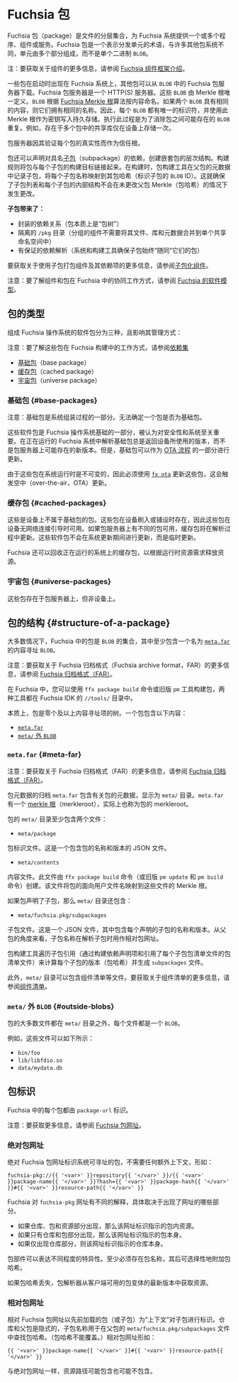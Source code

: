 <!--
# Fuchsia packages
 -->
# Fuchsia 包

<!--
A Fuchsia package is a hierarchical collection of files that provides one or more programs,
components or services to a Fuchsia system.  A Fuchsia package is a term representing a
unit of distribution, though unlike many other package systems, that unit is composed of
parts and is not a single binary `BLOB`.
 -->
Fuchsia 包（package）是文件的分层集合，为 Fuchsia 系统提供一个或多个程序、组件或服务。Fuchsia 包是一个表示分发单元的术语，与许多其他包系统不同，单元由多个部分组成，而不是单个二进制 `BLOB`。

<!--
Note: For more information on components, see
[Introduction to the Fuchsia component framework](/concepts/components/v2/introduction.md).
 -->
注：要获取关于组件的更多信息，请参阅 [Fuchsia 组件框架介绍](/concepts/components/v2/introduction.md)。

<!--
Some packages are present on a Fuchsia system at startup, and
additional packages can be downloaded from a Fuchsia package server in `BLOB`s.
The Fuchsia package server is an HTTP(S) server. These `BLOB`s are uniquely defined by a Merkle
root. A `BLOB` is named after its content, using the
[Fuchsia Merkle Root](merkleroot.md) algorithm. If two `BLOB`s have the same content,
they have the same name. As a result, each `BLOB` has a unique identifier and is
written to persistent storage using this Merkle
root as a key. This process is done to eliminate duplication of `BLOB`s that
may exist between packages. For example, a shared library which exists in
multiple packages is only stored once on the device.
 -->
一些包在启动时出现在 Fuchsia 系统上，其他包可以从 `BLOB` 中的 Fuchsia 包服务器下载。Fuchsia 包服务器是一个 HTTP(S) 服务器。这些 `BLOB` 由 Merkle 根唯一定义。`BLOB` 根据 [Fuchsia Merkle 根](merkleroot.md)算法按内容命名。如果两个 `BLOB` 具有相同的内容，则它们拥有相同的名称。因此，每个 `BLOB` 都有唯一的标识符，并使用此 Merkle 根作为密钥写入持久存储。执行此过程是为了消除包之间可能存在的 `BLOB` 重复。例如，存在于多个包中的共享库仅在设备上存储一次。

<!--
The package server serves as a root of trust as it validates the authenticity of
each package.
 -->
包服务器因其验证每个包的真实性而作为信任根。

<!--
Packages can also declare dependencies on named
[subpackage][glossary.subpackage]s, creating a hierarchy of nested packages.
Build rules link a package with the build target of each subpackage. At build
time, the package build tool records the subpackages in the parent package's
metadata, mapping each subpackage name to its package hash (the `BLOB` id that
identifies the subpackage). This ensures the list of subpackages and the
internals of each subpackage cannot change without also changing the Merkle
(package hash) of the parent.
 -->
包还可以声明对具名[子包][glossary.subpackage]（subpackage）的依赖，创建嵌套包的层次结构。构建规则将包与每个子包的构建目标链接起来。在构建时，包构建工具在父包的元数据中记录子包，将每个子包名称映射到其包哈希（标识子包的 `BLOB` ID）。这就确保了子包列表和每个子包的内部结构不会在未更改父包 Merkle（包哈希）的情况下发生更改。

<!--
_Subpackages enable:_
 -->
**子包带来了：**

<!--
* Encapsulated dependencies (packages are inherently "package trees")
* Isolated `/pkg` directories (grouped components don't need to merge their
  files, libraries, and metadata into a single shared namespace)
* Assured dependency resolution (system and build tools ensure subpackages
  always "travel with" their packages)
 -->
* 封装的依赖关系（包本质上是“包树”）
* 隔离的 `/pkg` 目录（分组的组件不需要将其文件、库和元数据合并到单个共享命名空间中）
* 有保证的依赖解析（系统和构建工具确保子包始终“随同”它们的包）

<!--
For more information on packaging components with their dependencies using
Subpackages, see [Subpackaging components].
 -->
要获取关于使用子包打包组件及其依赖项的更多信息，请参阅[子包化组件][Subpackaging components]。

<!--
Note: To understand how components and packages work together in Fuchsia,
see [Fuchsia's software model](/concepts/software_model.md).
 -->
注意：要了解组件和包在 Fuchsia 中的协同工作方式，请参阅 [Fuchsia 的软件模型](/concepts/software_model.md)。

<!--
## Types of packages
 -->
## 包的类型

<!--
The packages that comprise the Fuchsia operating system are categorized into
three groups, which affect how they are managed:
 -->
组成 Fuchsia 操作系统的软件包分为三种，且影响其管理方式：

<!--
Note: To understand how these packages work in a Fuchsia build, see
[Dependency sets](/development/build/build_system/boards_and_products.md#dependency_sets)
 -->
注意：要了解这些包在 Fuchsia 构建中的工作方式，请参阅[依赖集](/development/build/build_system/boards_and_products.md#dependency_sets)

<!--
* [Base packages](#base-packages)
* [Cached packages](#cached-packages)
* [Universe packages](#universe-packages)
 -->
* [基础包](#base-packages)（base package）
* [缓存包](#cached-packages)（cached package）
* [宇宙包](#universe-packages)（universe package）

<!--
### Base packages {#base-packages}
 -->
### 基础包 {#base-packages}

<!--
Note: Base packages are part of the system assembly process.
There is no way to determine if a package is a base package.
 -->
注意：基础包是系统组装过程的一部分。无法确定一个包是否为基础包。

<!--
These are the packages that are part of the foundation of the Fuchsia
operating system and are considered critical for security and the system.
Resolving a package which is in base on a running Fuchsia system always
returns the version that is on the device, and not a new version which
may exist on a package server. However, base packages can be updated as part of
the [OTA process](/concepts/packages/ota.md).
 -->
这些软件包是 Fuchsia 操作系统基础的一部分，被认为对安全性和系统至关重要。在正在运行的 Fuchsia 系统中解析基础包总是返回设备所使用的版本，而不是包服务器上可能存在的新版本。但是，基础包可以作为 [OTA 流程](/concepts/packages/ota.md) 的一部分进行更新。

<!--
Since these packages are immutable for the runtime of a
system, these packages must be updated with
[`fx ota`](https://fuchsia.dev/reference/tools/fx/cmd/ota) which triggers an
over-the-air (OTA) update.
 -->
由于这些包在系统运行时是不可变的，因此必须使用 [`fx ota`](https://fuchsia.dev/reference/tools/fx/cmd/ota) 更新这些包，这会触发空中（over-the-air，OTA）更新。

<!--
### Cached packages {#cached-packages}
 -->
### 缓存包 {#cached-packages}

<!--
These are packages on the device which are not part of base. These
packages exist when the device is flashed or paved, so these packages
are usable if the device boots without a network connection. Cached packages
are updated during the resolution process if a different package is available
on the package server. These packages are not updated during a system update,
but are updated ephermerally.
 -->
这些是设备上不属于基础包的包。这些包在设备刷入或铺设时存在，因此这些包在设备无网络连接引导时可用。如果包服务器上有不同的包可用，缓存包将在解析过程中更新。这些软件包不会在系统更新期间进行更新，而是临时更新。

<!--
Fuchsia can also evict cached packages on a running system to free up
resources based on runtime resource demands.
 -->
Fuchsia 还可以回收正在运行的系统上的缓存包，以根据运行时资源需求释放资源。

<!--
### Universe packages {#universe-packages}
 -->
### 宇宙包 {#universe-packages}

<!--
These are packages that exist on the package server, but not on the device.
 -->
这些包存在于包服务器上，但非设备上。

<!--
## Structure of a package {#structure-of-a-package}
 -->
## 包的结构 {#structure-of-a-package}

<!--
In most cases, a package in Fuchsia is a collection of `BLOB`s, which at a
minimum contains one content-addressed `BLOB` named [`meta.far`](#meta-far).
 -->
大多数情况下，Fuchsia 中的包是 `BLOB` 的集合，其中至少包含一个名为 [`meta.far`](#meta-far) 的内容寻址 `BLOB`。

<!--
Note: For more information on the Fuchsia archive format (FAR), see
[Fuchsia archive format (FAR)](/development/source_code/archive_format.md).
 -->
注意：要获取关于 Fuchsia 归档格式（Fuchsia archive format，FAR）的更多信息，请参阅 [Fuchsia 归档格式（FAR）](/development/source_code/archive_format.md)。

<!--
In Fuchsia, you build a package with the `ffx package build` command or the
legacy `pm` tool, which both exist in the `//tools/` directory of the
Fuchsia IDK.
 -->
在 Fuchsia 中，您可以使用 `ffx package build` 命令或旧版 `pm` 工具构建包，两种工具都在 Fuchsia IDK 的 `//tools/` 目录中。

<!--
Essentially, a package is a tree of zero or more content-addressed items.
A package contains the following:
 -->
本质上，包是零个及以上内容寻址项的树。一个包包含以下内容：

<!--
* [`meta.far`](#meta-far)
* [`BLOB`s outside of `meta/`](#outside-blobs)
 -->
* [`meta.far`](#meta-far)
* [`meta/` 外 `BLOB`](#outside-blobs)

### `meta.far` {#meta-far}

<!--
Note: For more information on the Fuchsia archive format (FAR), see
[Fuchsia archive format (FAR)](/development/source_code/archive_format.md).
 -->
注意：要获取关于 Fuchsia 归档格式（FAR）的更多信息，请参阅 [Fuchsia 归档格式（FAR）](/development/source_code/archive_format.md)。

<!--
The package metadata archive, `meta.far`, contains metadata about
a package, presented as the `meta/` directory. `meta.far` has a
[merkleroot](merkleroot.md) which in practical terms is also known as the
merkleroot of a package.
 -->
包元数据的归档 `meta.far` 包含有关包的元数据，显示为 `meta/` 目录。`meta.far` 有一个 [merkle 根](merkleroot.md)（merkleroot），实际上也称为包的 merkleroot。

<!--
The `meta/` directory of a package contains at minimum two files:
 -->
包的 `meta/` 目录至少包含两个文件：

* `meta/package`

<!--
   The package identity file. This is a JSON file that contains the name and
   version of the package.
 -->
   包标识文件。这是一个包含包的名称和版本的 JSON 文件。

* `meta/contents`

<!--
   The contents file. This file is created by the `ffx package build` command,
   (or the legacy `pm update` and `pm build` commands). This file maps the
   user-facing file names of a package to the Merkle root of those files.
 -->
   内容文件。此文件由 `ffx package build` 命令（或旧版 `pm update` 和 `pm build` 命令）创建。该文件将包的面向用户文件名映射到这些文件的 Merkle 根。

<!--
If the package declares subpackages, the `meta/` directory also contains:
 -->
如果包声明了子包，那么 `meta/` 目录还包含：

* `meta/fuchsia.pkg/subpackages`

<!--
   The subpackages file. This is a JSON file that contains the name and version
   of each declared subpackage. From the perspective of the parent package, the
   subpackage name is used as a relative package URL when resolving the
   subpackage.
 -->
   子包文件。这是一个 JSON 文件，其中包含每个声明的子包的名称和版本。从父包的角度来看，子包名称在解析子包时用作相对包网址。

<!--
   Package build tools traverse subpackage references (declared through build
   dependency declarations and package manifest files that reference other
   package manifest files for each subpackage) to compute the version (package
   hash) of each subpackage and generate the `subpackages` file.
 -->
   包构建工具遍历子包引用（通过构建依赖声明项和引用了每个子包包清单文件的包清单文件）来计算每个子包的版本（包哈希）并生成 `subpackages` 文件。

<!--
Additionally, the `meta/` directory can contain files such as a component manifest.
For more information on component manifests, see
[Component manifests](/concepts/components/v2/component_manifests.md).
 -->
此外，`meta/` 目录可以包含组件清单等文件。要获取关于组件清单的更多信息，请参阅[组件清单](/concepts/components/v2/component_manifests.md)。

<!--
### `BLOB`s outside of `meta/` {#outside-blobs}
 -->
### `meta/` 外 `BLOB` {#outside-blobs}

<!--
Most files of a package exist outside of the `meta/`directory and each are a `BLOB`.
 -->
包的大多数文件都在 `meta/` 目录之外，每个文件都是一个 `BLOB`。

<!--
For example, these files can be like the following:
 -->
例如，这些文件可以如下所示：

* `bin/foo`
* `lib/libfdio.so`
* `data/mydata.db`

<!--
## Identification of a package
 -->
## 包标识

<!--
Every package in Fuchsia is identified by a `package-url`.
 -->
Fuchsia 中的每个包都由 `package-url` 标识。

<!--
Note: For more information about [Fuchsia package URLs](/concepts/packages/package_url.md).
 -->
注意：要获取更多信息，请参阅 [Fuchsia 包网址](/concepts/packages/package_url.md)。

<!--
### Absolute package URLs
 -->
### 绝对包网址

<!--
An absolute Fuchsia package URL identifies a system-addressable package, without
requiring any additional context, and looks like the following:
 -->
绝对 Fuchsia 包网址标识系统可寻址的包，不需要任何额外上下文，形如：

```
fuchsia-pkg://{{ '<var>' }}repository{{ '</var>' }}/{{ '<var>' }}package-name{{ '</var>' }}?hash={{ '<var>' }}package-hash{{ '</var>' }}#{{ '<var>' }}resource-path{{ '</var>' }}
```

<!--
Fuchsia has different intereprations of `fuchsia-pkg` URL depending on which parts of the URL are
present.
 -->
Fuchsia 对 `fuchsia-pkg` 网址有不同的解释，具体取决于出现了网址的哪些部分。

<!--
 * If the repository, package, and resource parts are present, then the URL
   identifies the indicated resource within the package.
 * If only the repository and package parts are present, then the URL identifies
   the indicated package itself.
 * If only the repository parts are present, then the URL identifies the
   indicated repository itself.
 -->
 * 如果仓库、包和资源部分出现，那么该网址标识指示的包内资源。
 * 如果只有仓库和包部分出现，那么该网址标识指示的包本身。
 * 如果仅出现仓库部分，则该网址标识指示的仓库本身。

<!--
The package parts can express varying degrees of specificity. At minimum the
package name must be present, optionally followed by the package hash.
 -->
包部件可以表达不同程度的特异性。至少必须存在包名称，其后可选择性地附加包哈希。

<!--
If the package hash is missing, the package resolver fetches the resources
from the newest revision of the package variant available to the client.
 -->
如果包哈希丢失，包解析器从客户端可用的包变体的最新版本中获取资源。

<!--
### Relative package URLs
 -->
### 相对包网址

<!--
A relative Fuchsia package URL identifies a subpackage given previously loaded
package (or subpackage) as "context". The repository and parent package are
implicit, and the subpackage name is used to look up the package hash in the
parent package's `"meta/fuchsia.pkg/subpackages"` file. (The package hash
cannot be overridden). A relative package URL looks like the following:
 -->
相对 Fuchsia 包网址以先前加载的包（或子包）为“上下文”对子包进行标识。仓库和父包是隐式的，子包名称用于在父包的 `meta/fuchsia.pkg/subpackages` 文件中查找包哈希。（包哈希不能覆盖。）相对包网址形如：

```
{{ '<var>' }}package-name{{ '</var>' }}#{{ '<var>' }}resource-path{{ '</var>' }}
```

<!--
As with absolute package URLs, the resource path may or may not be included.
 -->
与绝对包网址一样，资源路径可能包含也可能不包含。

[Subpackaging components]: /concepts/components/v2/subpackaging.md
[glossary.subpackage]: /glossary/README.md#subpackage
